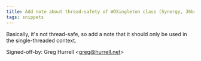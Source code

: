 ```yaml
---
title: Add note about thread-safety of WOSingleton class (Synergy, 36b46d0)
tags: snippets
---
```


Basically, it's not thread-safe, so add a note that it should only be used in the single-threaded context.

Signed-off-by: Greg Hurrell &lt;greg@hurrell.net&gt;

